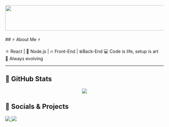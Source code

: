 <h1 align="center">
  <img src="https://media1.giphy.com/media/v1.Y2lkPTc5MGI3NjExYmI1NnJwcjB4eDY2NWl2NGFpdGd5cXNzZGI4eXFoaXkyMDBtMG00eiZlcD12MV9pbnRlcm5hbF9naWZfYnlfaWQmY3Q9Zw/J7CXWAjo5PdhI4LWPX/giphy.gif" width="800" height="80">
</h1>
## ⚡ About Me ⚡
  
⚛️ React | 🚀 Node.js | 🔥 Front-End | ❄️Back-End 
💻 Code is life, setup is art  
🧠 Always evolving

---

## 🧨 GitHub Stats

<p align="center">
  <img src="https://github-readme-streak-stats.herokuapp.com/?user=KRAYz-Oficial&theme=chartreuse-dark&hide_border=true" />

## 🔗 Socials & Projects

  <a href="https://instagram.com/@krayz.dev">
    <img src="https://img.shields.io/badge/@krayz.dev-E4405F?style=for-the-badge&logo=instagram&logoColor=white" />
  </a>
  <a href="https://github.com/KRAYz-Oficial">
    <img src="https://img.shields.io/badge/GitHub-100000?style=for-the-badge&logo=github&logoColor=white" />
  </a>
